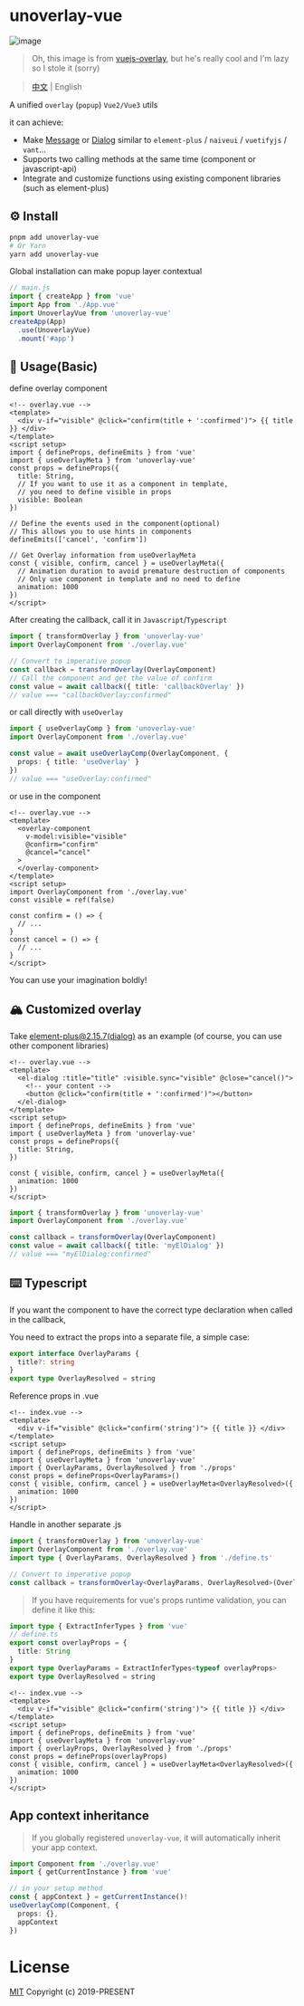 # unoverlay-vue

![image](https://user-images.githubusercontent.com/1655312/70054926-8d469d80-15e9-11ea-9fdc-c8f65bf9bc85.png)

> Oh, this image is from [vuejs-overlay](https://github.com/fattihkoca/vuejs-overlay), but he's really cool and I'm lazy so I stole it (sorry)

> [中文](./README_CN.md) | English

A unified `overlay` (`popup`) `Vue2/Vue3` utils

it can achieve: 

- Make [Message](https://element.eleme.cn/#/en-US/component/message) or [Dialog](https://element.eleme.cn/#/en-US/component/dialog) similar to `element-plus` / `naiveui` / `vuetifyjs` / `vant`...
- Supports two calling methods at the same time (component or javascript-api)
- Integrate and customize functions using existing component libraries (such as element-plus)

## ⚙️ Install

```sh
pnpm add unoverlay-vue
# Or Yarn
yarn add unoverlay-vue
```

Global installation can make popup layer contextual

```ts
// main.js
import { createApp } from 'vue'
import App from './App.vue'
import UnoverlayVue from 'unoverlay-vue'
createApp(App)
  .use(UnoverlayVue)
  .mount('#app')
```

## 📖 Usage(Basic)

define overlay component

```vue
<!-- overlay.vue -->
<template>
  <div v-if="visible" @click="confirm(title + ':confirmed')"> {{ title }} </div>
</template>
<script setup>
import { defineProps, defineEmits } from 'vue'
import { useOverlayMeta } from 'unoverlay-vue'
const props = defineProps({
  title: String,
  // If you want to use it as a component in template,
  // you need to define visible in props
  visible: Boolean
})

// Define the events used in the component(optional)
// This allows you to use hints in components
defineEmits(['cancel', 'confirm'])

// Get Overlay information from useOverlayMeta
const { visible, confirm, cancel } = useOverlayMeta({
  // Animation duration to avoid premature destruction of components
  // Only use component in template and no need to define
  animation: 1000
})
</script>
```

After creating the callback, call it in `Javascript`/`Typescript`
```ts
import { transformOverlay } from 'unoverlay-vue'
import OverlayComponent from './overlay.vue'

// Convert to imperative popup
const callback = transformOverlay(OverlayComponent)
// Call the component and get the value of confirm
const value = await callback({ title: 'callbackOverlay' })
// value === "callbackOverlay:confirmed"
```

or call directly with `useOverlay`

```ts
import { useOverlayComp } from 'unoverlay-vue'
import OverlayComponent from './overlay.vue'

const value = await useOverlayComp(OverlayComponent, {
  props: { title: 'useOverlay' }
})
// value === "useOverlay:confirmed"
```

or use in the component

```vue
<!-- overlay.vue -->
<template>
  <overlay-component
    v-model:visible="visible"
    @confirm="confirm"
    @cancel="cancel"
  >
  </overlay-component>
</template>
<script setup>
import OverlayComponent from './overlay.vue'
const visible = ref(false)

const confirm = () => {
  // ...
}
const cancel = () => {
  // ...
}
</script>
```

You can use your imagination boldly!

## 🏔️ Customized overlay

Take [element-plus@2.15.7(dialog)](https://element.eleme.cn/#/en-US/component/dialog) as an example (of course, you can use other component libraries)

```vue
<!-- overlay.vue -->
<template>
  <el-dialog :title="title" :visible.sync="visible" @close="cancel()">
    <!-- your content -->
    <button @click="confirm(title + ':confirmed')"></button>
  </el-dialog>
</template>
<script setup>
import { defineProps, defineEmits } from 'vue'
import { useOverlayMeta } from 'unoverlay-vue'
const props = defineProps({
  title: String,
})

const { visible, confirm, cancel } = useOverlayMeta({
  animation: 1000
})
</script>
```

```ts
import { transformOverlay } from 'unoverlay-vue'
import OverlayComponent from './overlay.vue'

const callback = transformOverlay(OverlayComponent)
const value = await callback({ title: 'myElDialog' })
// value === "myElDialog:confirmed"
```

## ⌨️ Typescript

If you want the component to have the correct type declaration when called in the callback,

You need to extract the props into a separate file, a simple case:

```ts
export interface OverlayParams {
  title?: string
}
export type OverlayResolved = string
```

Reference props in .vue

```vue
<!-- index.vue -->
<template>
  <div v-if="visible" @click="confirm('string')"> {{ title }} </div>
</template>
<script setup>
import { defineProps, defineEmits } from 'vue'
import { useOverlayMeta } from 'unoverlay-vue'
import { OverlayParams, OverlayResolved } from './props'
const props = defineProps<OverlayParams>()
const { visible, confirm, cancel } = useOverlayMeta<OverlayResolved>({
  animation: 1000
})
</script>
```

Handle in another separate .js

```ts
import { transformOverlay } from 'unoverlay-vue'
import OverlayComponent from './overlay.vue'
import type { OverlayParams, OverlayResolved } from './define.ts'

// Convert to imperative popup
const callback = transformOverlay<OverlayParams, OverlayResolved>(OverlayComponent)
```

> If you have requirements for vue's props runtime validation, you can define it like this: 

```ts
import type { ExtractInferTypes } from 'vue'
// define.ts
export const overlayProps = {
  title: String
}
export type OverlayParams = ExtractInferTypes<typeof overlayProps>
export type OverlayResolved = string
```

```vue
<!-- index.vue -->
<template>
  <div v-if="visible" @click="confirm('string')"> {{ title }} </div>
</template>
<script setup>
import { defineProps, defineEmits } from 'vue'
import { useOverlayMeta } from 'unoverlay-vue'
import { overlayProps, OverlayResolved } from './props'
const props = defineProps(overlayProps)
const { visible, confirm, cancel } = useOverlayMeta<OverlayResolved>({
  animation: 1000
})
</script>
```

## App context inheritance

> If you globally registered `unoverlay-vue`, it will automatically inherit your app context.

```ts
import Component from './overlay.vue'
import { getCurrentInstance } from 'vue'

// in your setup method
const { appContext } = getCurrentInstance()!
useOverlayComp(Component, {
  props: {},
  appContext
})
```


# License

[MIT](LICENSE) Copyright (c) 2019-PRESENT
